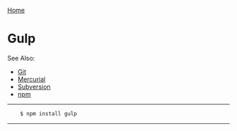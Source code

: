 [Home](Readme.md)
# Gulp

See Also:

  - [Git](Git.md)
  - [Mercurial](Mercurial.md)
  - [Subversion](Subversion.md)
  - [npm](Npm.md)

---

```bash
    $ npm install gulp
```

---
